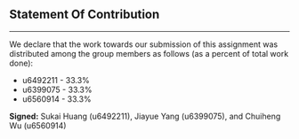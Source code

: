 ## Statement Of Contribution
----------------------------

We declare that the work towards our submission of this assignment was distributed among the group members as follows (as a percent of total work done):

- u6492211 - 33.3%
- u6399075 - 33.3%
- u6560914 - 33.3%

**Signed:** Sukai Huang (u6492211),  Jiayue Yang (u6399075), and Chuiheng Wu (u6560914)


